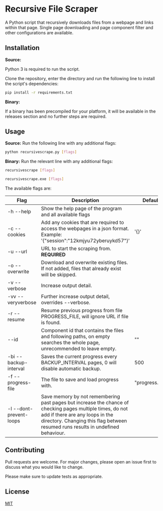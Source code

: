 # Recursive File Scraper

A Python script that recursively downloads files from a webpage and links within that page.
Single page downloading and page component filter and other configurations are available.

## Installation

**Source:**

Python 3 is required to run the script.

Clone the repository, enter the directory and run the following line to install the script's dependencies:
```bash
pip install -r requirements.txt
```

**Binary:**

If a binary has been precompiled for your platform, it will be available in the releases section and no further steps are required.

## Usage
**Source:**
Run the following line with any additional flags:
```bash
python recursivescrape.py [flags]
```
**Binary:**
Run the relevant line with any additional flags:
```bash
recursivescrape [flags]
```
```bash
recursivescrape.exe [flags]
```

The available flags are:

|Flag|Description|Default|
|---|---|---|
|-h --help|Show the help page of the program and all available flags|
|-c --cookies|Add any cookies that are required to access the webpages in a json format. Example: '{"session":"12kmjyu72yberuykd57"}'|'{}'|
|-u --url|URL to start the scraping from. **REQUIRED**||
|-o --overwrite|Download and overwrite existing files. If not added, files that already exist will be skipped.||
|-v --verbose|Increase output detail.||
|-vv --veryverbose|Further increase output detail, overrides --verbose.||
|-r --resume|Resume previous progress from file PROGRESS_FILE, will ignore URL if file is found.||
|--id|Component id that contains the files and following paths, on empty searches the whole page, unrecommended to leave empty.|""|
|-bi --backup-interval|Saves the current progress every BACKUP_INTERVAL pages, 0 will disable automatic backup.|500|
|-f --progress-file|The file to save and load progress with.|"progress.dat"|
|-l --dont-prevent-loops|Save memory by not remembering past pages but increase the chance of checking pages multiple times, do not add if there are any loops in the directory. Changing this flag between resumed runs results in undefined behaviour.||



## Contributing
Pull requests are welcome. For major changes, please open an issue first to discuss what you would like to change.

Please make sure to update tests as appropriate.

## License
[MIT](https://choosealicense.com/licenses/mit/)
